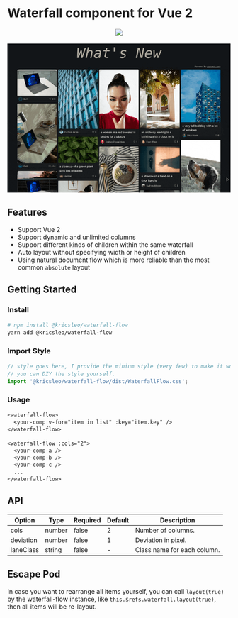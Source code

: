 # Waterfall component for Vue 2

<p align="center">
  <a href="https://stackblitz.com/edit/vue2-vue-cli-dcukzb" target="_blank">
    <img src="https://developer.stackblitz.com/img/open_in_stackblitz.svg" />
  </a>
</p>

<p align="center">
  <img src="screenshot/preview.gif" />
</p>

## Features

- Support Vue 2
- Support dynamic and unlimited columns
- Support different kinds of children within the same waterfall
- Auto layout without specifying width or height of children
- Using natural document flow which is more reliable than the most common `absolute` layout

## Getting Started

### Install

```bash
# npm install @kricsleo/waterfall-flow
yarn add @kricsleo/waterfall-flow
```

### Import Style
```typescript
// style goes here, I provide the minium style (very few) to make it work,
// you can DIY the style yourself.
import '@kricsleo/waterfall-flow/dist/WaterfallFlow.css';
```

### Usage
```vue
<waterfall-flow>
  <your-comp v-for="item in list" :key="item.key" />
</waterfall-flow>

<waterfall-flow :cols="2">
  <your-comp-a />
  <your-comp-b />
  <your-comp-c />
  ...
</waterfall-flow>
```

## API

| Option    | Type   | Required | Default | Description                 |
|-----------|--------|----------|---------|-----------------------------|
| cols      | number | false    | 2       | Number of columns.          |
| deviation | number | false    | 1       | Deviation in pixel.         |
| laneClass | string | false    | -       | Class name for each column. |

## Escape Pod

In case you want to rearrange all items yourself, you can call `layout(true)` by the waterfall-flow instance, like `this.$refs.waterfall.layout(true)`, then all items will be re-layout.
